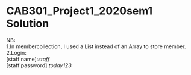# CAB301_Project1_2020sem1 Solution
NB:  
1.In membercollection, I used a List instead of an Array to store member.  
2.Login:  
  [staff name]:*staff*  
  [staff password]:*today123*    

